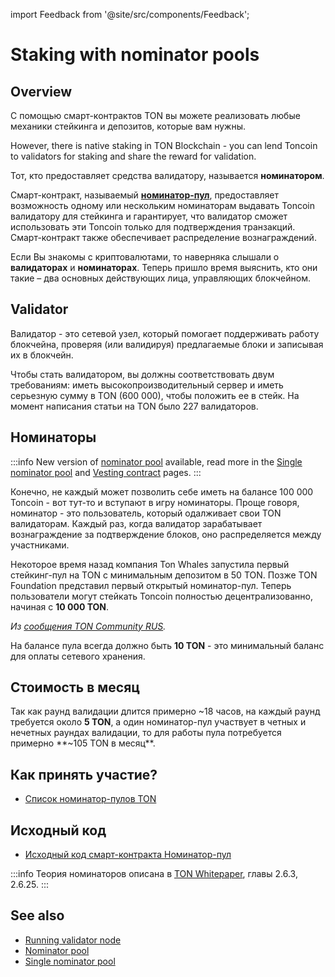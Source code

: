 import Feedback from '@site/src/components/Feedback';

# Staking with nominator pools

## Overview

С помощью смарт-контрактов TON вы можете реализовать любые механики стейкинга и депозитов, которые вам нужны.

However, there is native staking in TON Blockchain - you can lend Toncoin to validators for staking and share the reward for validation.

Тот, кто предоставляет средства валидатору, называется **номинатором**.

Смарт-контракт, называемый [**номинатор-пул**](/v3/documentation/smart-contracts/contracts-specs/nominator-pool), предоставляет возможность одному или нескольким номинаторам выдавать Toncoin валидатору для стейкинга и гарантирует, что валидатор сможет использовать эти Toncoin только для подтверждения транзакций. Смарт-контракт также обеспечивает распределение вознаграждений.

Если Вы знакомы с криптовалютами, то наверняка слышали о **валидаторах** и **номинаторах**. Теперь пришло время выяснить, кто они такие – два основных действующих лица, управляющих блокчейном.

## Validator

Валидатор - это сетевой узел, который помогает поддерживать работу блокчейна, проверяя (или валидируя) предлагаемые блоки и записывая их в блокчейн.

Чтобы стать валидатором, вы должны соответствовать двум требованиям: иметь высокопроизводительный сервер и иметь серьезную сумму в TON (600 000), чтобы положить ее в стейк. На момент написания статьи на TON было 227 валидаторов.

## Номинаторы

:::info
New version of [nominator pool](/v3/documentation/smart-contracts/contracts-specs/nominator-pool/) available, read more in the [Single nominator pool](/v3/documentation/smart-contracts/contracts-specs/single-nominator-pool/) and [Vesting contract](/v3/documentation/smart-contracts/contracts-specs/vesting-contract/) pages.
:::

Конечно, не каждый может позволить себе иметь на балансе 100 000 Toncoin - вот тут-то и вступают в игру номинаторы. Проще говоря, номинатор - это пользователь, который одалживает свои TON валидаторам. Каждый раз, когда валидатор зарабатывает вознаграждение за подтверждение блоков, оно распределяется между участниками.

Некоторое время назад компания Ton Whales запустила первый стейкинг-пул на TON с минимальным депозитом в 50 TON. Позже TON Foundation представил первый открытый номинатор-пул. Теперь пользователи могут стейкать Toncoin полностью децентрализованно, начиная с **10 000 TON**.

_Из [сообщения TON Community RUS](https://t.me/toncoin_rus/362)._

На балансе пула всегда должно быть **10 TON** - это минимальный баланс для оплаты сетевого хранения.

## Стоимость в месяц

Так как раунд валидации длится примерно ~18 часов, на каждый раунд требуется около **5 TON**, а один номинатор-пул участвует в четных и нечетных раундах валидации, то для работы пула потребуется примерно **~105 TON в месяц**.

## Как принять участие?

- [Список номинатор-пулов TON](https://tonvalidators.org/)

## Исходный код

- [Исходный код смарт-контракта Номинатор-пул](https://github.com/ton-blockchain/nominator-pool)

:::info
Теория номинаторов описана в [TON Whitepaper](https://docs.ton.org/ton.pdf), главы 2.6.3, 2.6.25.
:::

## See also

- [Running validator node](/v3/guidelines/nodes/running-nodes/validator-node)
- [Nominator pool](/v3/documentation/smart-contracts/contracts-specs/nominator-pool/)
- [Single nominator pool](/v3/documentation/smart-contracts/contracts-specs/single-nominator-pool/) <Feedback />
  <Feedback />

